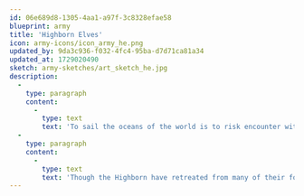```yaml
---
id: 06e689d8-1305-4aa1-a97f-3c8328efae58
blueprint: army
title: 'Highborn Elves'
icon: army-icons/icon_army_he.png
updated_by: 9da3c936-f032-4fc4-95ba-d7d71ca81a34
updated_at: 1729020490
sketch: army-sketches/art_sketch_he.jpg
description:
  -
    type: paragraph
    content:
      -
        type: text
        text: 'To sail the oceans of the world is to risk encounter with the self-appointed masters of the seas. With mighty fleets protecting their island home, the Arandai Empire rises and falls with the tides of time, but its reach is always felt across the continents. By the gleam of silvered armour, or by ordered cries from grand warships, you may know of the approach of the Highborn Elves.'
  -
    type: paragraph
    content:
      -
        type: text
        text: 'Though the Highborn have retreated from many of their former conquests, they continue to hold outposts on islands and coastlines across the globe. Marshalled by the government of the Pearl Queen, Arandai galleons dominate the seas and control much of the global seatrade. Well-equipped garrisons display the deadly grace of the elves, honed over centuries of training and coupled with powerful magic. Highborn towers are circled by wondrous beings of legend, while inside, great minds apply themselves to dreams of splendour and glory.'
---
```

